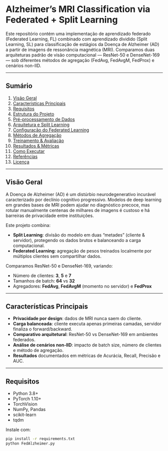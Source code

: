 # Alzheimer’s MRI Classification via Federated + Split Learning

Este repositório contém uma implementação de aprendizado federado (Federated Learning, FL) combinado com aprendizado dividido (Split Learning, SL) para classificação de estágios da Doença de Alzheimer (AD) a partir de imagens de ressonância magnética (MRI). Comparamos duas arquiteturas padrão de visão computacional — ResNet-50 e DenseNet-169 — sob diferentes métodos de agregação (FedAvg, FedAvgM, FedProx) e cenários non-IID.

---

## Sumário

1. [Visão Geral](#visão-geral)  
2. [Características Principais](#características-principais)  
3. [Requisitos](#requisitos)  
4. [Estrutura do Projeto](#estrutura-do-projeto)  
5. [Pré-processamento de Dados](#pré-processamento-de-dados)  
6. [Arquitetura e Split Learning](#arquitetura-e-split-learning)  
7. [Configuração do Federated Learning](#configuração-do-federated-learning)  
8. [Métodos de Agregação](#métodos-de-agregação)  
9. [Treinamento & Avaliação](#treinamento--avaliação)  
10. [Resultados & Métricas](#resultados--métricas)  
11. [Como Executar](#como-executar)  
12. [Referências](#referências)  
13. [Licença](#licença)  

---

## Visão Geral

A Doença de Alzheimer (AD) é um distúrbio neurodegenerativo incurável caracterizado por declínio cognitivo progressivo. Modelos de deep learning em grandes bases de MRI podem ajudar no diagnóstico precoce, mas rotular manualmente centenas de milhares de imagens é custoso e há barreiras de privacidade entre instituições.

Este projeto combina:

- **Split Learning**: divisão do modelo em duas “metades” (cliente & servidor), protegendo os dados brutos e balanceando a carga computacional.  
- **Federated Learning**: agregação de pesos treinados localmente por múltiplos clientes sem compartilhar dados.  

Comparamos ResNet-50 e DenseNet-169, variando:
- Número de clientes: **3**, **5** e **7**  
- Tamanhos de batch: **64** vs **32**  
- Agregadores: **FedAvg**, **FedAvgM** (momento no servidor) e **FedProx**  

---

## Características Principais

- **Privacidade por design**: dados de MRI nunca saem do cliente.  
- **Carga balanceada**: cliente executa apenas primeiras camadas, servidor finaliza o forward/backward.  
- **Comparativo arquitetural**: ResNet-50 vs DenseNet-169 em ambientes federados.  
- **Análise de cenários non-IID**: impacto de batch size, número de clientes e método de agregação.  
- **Resultados** documentados em métricas de Acurácia, Recall, Precisão e AUC.

---

## Requisitos

- Python 3.8+  
- PyTorch 1.10+  
- TorchVision  
- NumPy, Pandas  
- scikit-learn  
- tqdm  

Instale com:
```bash
pip install -r requirements.txt
python FedAlzheimer.py
